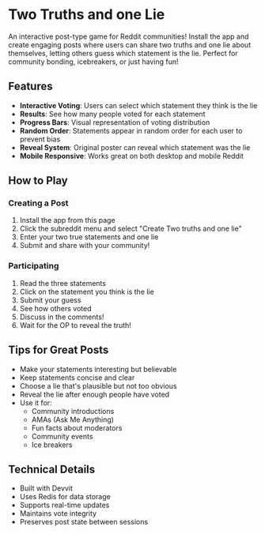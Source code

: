 # Two Truths and one Lie

An interactive post-type game for Reddit communities! Install the app and create engaging posts where users can share two truths and one lie about themselves, letting others guess which statement is the lie. Perfect for community bonding, icebreakers, or just having fun!

## Features

- **Interactive Voting**: Users can select which statement they think is the lie
- **Results**: See how many people voted for each statement
- **Progress Bars**: Visual representation of voting distribution
- **Random Order**: Statements appear in random order for each user to prevent bias
- **Reveal System**: Original poster can reveal which statement was the lie
- **Mobile Responsive**: Works great on both desktop and mobile Reddit

## How to Play

### Creating a Post
1. Install the app from this page
2. Click the subreddit menu and select "Create Two truths and one lie"
3. Enter your two true statements and one lie
4. Submit and share with your community!

### Participating
1. Read the three statements
2. Click on the statement you think is the lie
3. Submit your guess
4. See how others voted
5. Discuss in the comments!
6. Wait for the OP to reveal the truth!

## Tips for Great Posts

- Make your statements interesting but believable
- Keep statements concise and clear
- Choose a lie that's plausible but not too obvious
- Reveal the lie after enough people have voted
- Use it for:
  - Community introductions
  - AMAs (Ask Me Anything)
  - Fun facts about moderators
  - Community events
  - Ice breakers

## Technical Details

- Built with Devvit
- Uses Redis for data storage
- Supports real-time updates
- Maintains vote integrity
- Preserves post state between sessions 